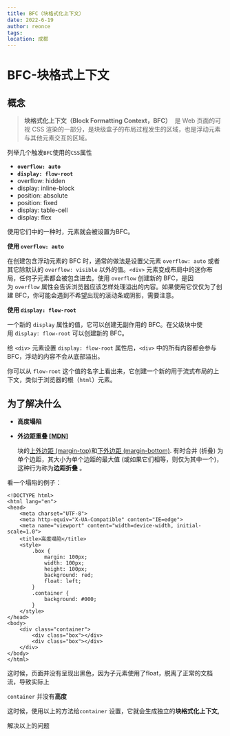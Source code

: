 ```yaml
---
title: BFC（块格式化上下文）
date: 2022-6-19
author: reonce
tags: 
location: 成都  
---
```

# BFC-块格式上下文

## 概念

> **块格式化上下文（Block Formatting Context，BFC）**
 是 Web 页面的可视 CSS 渲染的一部分，是块级盒子的布局过程发生的区域，也是浮动元素与其他元素交互的区域。
> 

列举几个触发`BFC`使用的`CSS`属性

- **`overflow: auto`**
- **`display: flow-root`**
- overflow: hidden
- display: inline-block
- position: absolute
- position: fixed
- display: table-cell
- display: flex

使用它们中的一种时，元素就会被设置为BFC。

**使用 `overflow: auto`**

在创建包含浮动元素的 BFC 时，通常的做法是设置父元素 `overflow: auto` 或者其它除默认的 `overflow: visible` 以外的值。`<div>` 元素变成布局中的迷你布局，任何子元素都会被包含进去。使用 `overflow` 创建新的 BFC，是因为 `overflow` 属性会告诉浏览器应该怎样处理溢出的内容。如果使用它仅仅为了创建 BFC，你可能会遇到不希望出现的滚动条或阴影，需要注意。

**使用 `display: flow-root`**

一个新的 `display` 属性的值，它可以创建无副作用的 BFC。在父级块中使用 `display: flow-root` 可以创建新的 BFC。

给 `<div>` 元素设置 `display: flow-root` 属性后，`<div>` 中的所有内容都会参与 BFC，浮动的内容不会从底部溢出。

你可以从 `flow-root` 这个值的名字上看出来，它创建一个新的用于流式布局的上下文，类似于浏览器的根（`html`）元素。

## 为了解决什么

- **高度塌陷**
- **外边距重叠 [[MDN](https://developer.mozilla.org/zh-CN/docs/Web/CSS/CSS_Box_Model/Mastering_margin_collapsing)]**
    
    块的[上外边距 (margin-top)](https://developer.mozilla.org/zh-CN/docs/Web/CSS/margin-top)和[下外边距 (margin-bottom)](https://developer.mozilla.org/zh-CN/docs/Web/CSS/margin-bottom).
    有时合并 (折叠) 为单个边距，其大小为单个边距的最大值 (或如果它们相等，则仅为其中一个)，这种行为称为**边距折叠**
    。
    

看一个塌陷的例子：

```tsx
<!DOCTYPE html>
<html lang="en">
<head>
    <meta charset="UTF-8">
    <meta http-equiv="X-UA-Compatible" content="IE=edge">
    <meta name="viewport" content="width=device-width, initial-scale=1.0">
    <title>高度塌陷</title>
    <style>
        .box {
            margin: 100px;
            width: 100px;
            height: 100px;
            background: red;
            float: left;
        }
        .container {
            background: #000;
        }
    </style>
</head>
<body>
    <div class="container">
        <div class="box"></div>
        <div class="box"></div>
    </div>
</body>
</html>
```

这时候，页面并没有呈现出黑色，因为子元素使用了float，脱离了正常的文档流，导致实际上

`container` 并没有**高度** 

这时候，使用以上的方法给`container` 设置，它就会生成独立的**块格式化上下文,**

解决以上的问题
